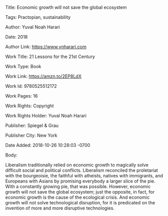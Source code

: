 Title:  Economic growth will not save the global ecosystem

Tags:   Practopian, sustainability

Author: Yuval Noah Harari

Date:   2018

Author Link: https://www.ynharari.com

Work Title: 21 Lessons for the 21st Century

Work Type: Book

Work Link: https://amzn.to/2EP8LdX

Work Id: 9780525512172

Work Pages: 16

Work Rights: Copyright

Work Rights Holder: Yuval Noah Harari

Publisher: Spiegel & Grau

Publisher City: New York

Date Added: 2018-10-26 10:28:03 -0700

Body: 

Liberalism traditionally relied on economic growth to magically solve difficult social and political conflicts. Liberalism reconciled the proletariat with the bourgeoisie, the faithful with atheists, natives with immigrants, and Europeans with Asians by promising everybody a larger slice of the pie. With a constantly growing pie, that was possible. However, economic growth will not save the global ecosystem; just the opposite, in fact, for economic growth is the cause of the ecological crisis. And economic growth will not solve technological disruption, for it is predicated on the invention of more and more disruptive technologies. 

